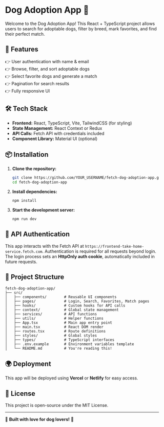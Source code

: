 # Dog Adoption App 🐶  

Welcome to the Dog Adoption App! This React + TypeScript project allows users to search for adoptable dogs, filter by breed, mark favorites, and find their perfect match.  

## 🚀 Features  
👉 User authentication with name & email  
👉 Browse, filter, and sort adoptable dogs  
👉 Select favorite dogs and generate a match  
👉 Pagination for search results  
👉 Fully responsive UI  

## 🛠️ Tech Stack  
- **Frontend:** React, TypeScript, Vite, TailwindCSS (for styling)  
- **State Management:** React Context or Redux  
- **API Calls:** Fetch API with credentials included  
- **Component Library:** Material UI (optional)  

## 📦 Installation  

1. **Clone the repository:**  
   ```sh  
   git clone https://github.com/YOUR_USERNAME/fetch-dog-adoption-app.git  
   cd fetch-dog-adoption-app  
   ```  

2. **Install dependencies:**  
   ```sh  
   npm install  
   ```  

3. **Start the development server:**  
   ```sh  
   npm run dev  
   ```  

## 🔑 API Authentication  
This app interacts with the Fetch API at `https://frontend-take-home-service.fetch.com`. Authentication is required for all requests beyond login. The login process sets an **HttpOnly auth cookie**, automatically included in future requests.  

## 📌 Project Structure  
```
fetch-dog-adoption-app/
├── src/
│   ├── components/        # Reusable UI components  
│   ├── pages/             # Login, Search, Favorites, Match pages  
│   ├── hooks/             # Custom hooks for API calls  
│   ├── context/           # Global state management  
│   ├── services/          # API functions  
│   ├── utils/             # Helper functions  
│   ├── App.tsx            # Main app entry point  
│   ├── main.tsx           # React DOM render  
│   ├── routes.tsx         # Route definitions  
│   ├── styles/            # Global styles  
│   ├── types/             # TypeScript interfaces  
│   ├── .env.example       # Environment variables template  
│   └── README.md          # You're reading this!  
```

## 🌍 Deployment  
This app will be deployed using **Vercel** or **Netlify** for easy access.  

## 💜 License  
This project is open-source under the MIT License.  

---  
🐾 **Built with love for dog lovers!** 🐾  

